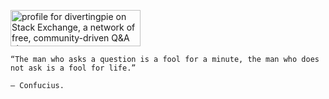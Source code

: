 <!--
**quantuple/quantuple** is a ✨ _special_ ✨ repository because its `README.md` (this file) appears on your GitHub profile.

Here are some ideas to get you started:

- 🔭 I’m currently working on ...
- 🌱 I’m currently learning ...
- 👯 I’m looking to collaborate on ...
- 🤔 I’m looking for help with ...
- 💬 Ask me about ...
- 📫 How to reach me: ...
- 😄 Pronouns: ...
- ⚡ Fun fact: ...
-->

<a href="https://stackexchange.com/users/14612253"><img src="https://stackexchange.com/users/flair/14612253.png" width="208" height="58" alt="profile for divertingpie on Stack Exchange, a network of free, community-driven Q&amp;A sites" title="profile for divertingpie on Stack Exchange, a network of free, community-driven Q&amp;A sites"></a>

```text
“The man who asks a question is a fool for a minute, the man who does not ask is a fool for life.”

– Confucius.
```
